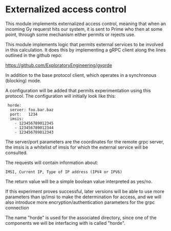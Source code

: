 Externalized access control
====

This module implements externalized access control, meaning that when
an incoming Gy requerst hits our system, it is sent to Prime who then at
some point, through some mechanism either permits or rejects use.

This module implements logic that permits external services to be involved
in this calculation.   It does this by implementing a gRPC client along the
lines outlined in the github repo:

   https://github.com/ExploratoryEngineering/gyorde


In addition to the base protocol client, which operates in a synchronous
(blocking) mode.

A configuration will be added that permits experimentation using this
protocol.  The configuration will initially look like this:

     horde:
	  server: foo.bar.baz
	  port:   1234
	  imsis:
	    - 123456789012345
   	    - 123456789012344
	    - 123456789012343

The server/port parameters are the coordinates for the remote grpc server,
the imsis is a whitelist of imsis for which the external service will be
consulted.

The requests will contain information about:

    IMSI, Current IP, Type of IP address (IPV4 or IPV6)

The return value will be a simple boolean value interpreted as yes/no.

If this experiment proves successful, later versions will be able to
use more parameters than ip/imsi to make the determination for access,
and we will also introduce more encryption/authentication parameters
for the grpc connection

The name "horde" is used for the associated directory, since one of the components we will be interfacing
with is called "horde".
